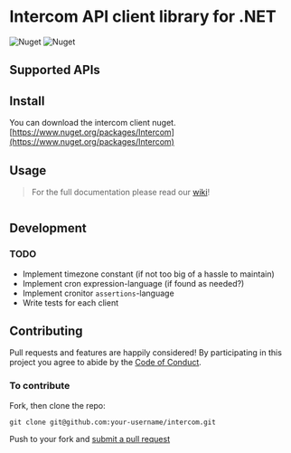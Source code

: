 ﻿# Intercom API client library for .NET
![Nuget](https://img.shields.io/nuget/v/Intercom)
![Nuget](https://img.shields.io/nuget/dt/Intercom)

## Supported APIs

## Install
You can download the intercom client nuget.
[https://www.nuget.org/packages/Intercom](https://www.nuget.org/packages/Intercom)

## Usage
> For the full documentation please read our [wiki](https://github.com/gonace/intercom/wiki)!

```c#
```

## Development
### TODO
* Implement timezone constant (if not too big of a hassle to maintain)
* Implement cron expression-language (if found as needed?)
* Implement cronitor `assertions`-language
* Write tests for each client

## Contributing
Pull requests and features are happily considered! By participating in this project you agree to abide by the [Code of Conduct](http://contributor-covenant.org/version/2/0).

### To contribute

Fork, then clone the repo:
```
git clone git@github.com:your-username/intercom.git
```
Push to your fork and [submit a pull request](https://github.com/gonace/intercom/compare/)
